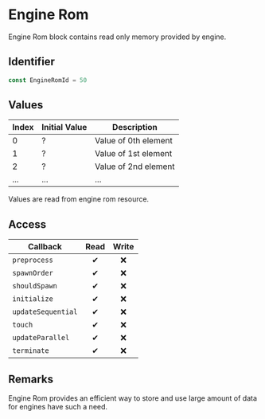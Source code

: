 # Engine Rom

Engine Rom block contains read only memory provided by engine.

## Identifier

```ts
const EngineRomId = 50
```

## Values

| Index | Initial Value | Description          |
| ----- | ------------- | -------------------- |
| 0     | ?             | Value of 0th element |
| 1     | ?             | Value of 1st element |
| 2     | ?             | Value of 2nd element |
| ...   | ...           | ...                  |

Values are read from engine rom resource.

## Access

| Callback           | Read | Write |
| ------------------ | :--: | :---: |
| `preprocess`       |  ✔   |  ❌   |
| `spawnOrder`       |  ✔   |  ❌   |
| `shouldSpawn`      |  ✔   |  ❌   |
| `initialize`       |  ✔   |  ❌   |
| `updateSequential` |  ✔   |  ❌   |
| `touch`            |  ✔   |  ❌   |
| `updateParallel`   |  ✔   |  ❌   |
| `terminate`        |  ✔   |  ❌   |

## Remarks

Engine Rom provides an efficient way to store and use large amount of data for engines have such a need.

